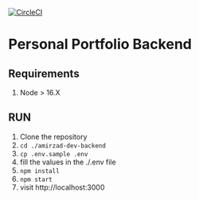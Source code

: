 [![CircleCI](https://dl.circleci.com/status-badge/img/gh/liiinx-com/amirzad-dev-backend/tree/main.svg?style=svg)](https://dl.circleci.com/status-badge/redirect/gh/liiinx-com/amirzad-dev-backend/tree/main)

# Personal Portfolio Backend

## Requirements

1. Node > 16.X

## RUN

1. Clone the repository
2. `cd ./amirzad-dev-backend`
3. `cp .env.sample .env`
4. fill the values in the ./.env file
5. `npm install`
6. `npm start`
7. visit http://localhost:3000
